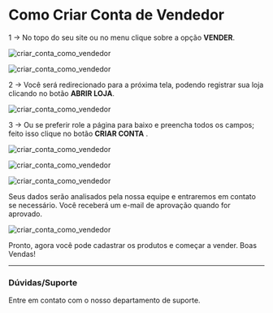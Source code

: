 # Como Criar Conta de Vendedor

1 -> No topo do seu site ou no menu clique sobre  a opção **VENDER**.

![criar_conta_como_vendedor](https://github.com/Oficina-do-Dev/Tutoriais/blob/main/Magento_2/049-%20Criar%20conta%20como%20Vendedor%20Webkul/images/image1.png)

![criar_conta_como_vendedor](https://github.com/Oficina-do-Dev/Tutoriais/blob/main/Magento_2/049-%20Criar%20conta%20como%20Vendedor%20Webkul/images/image2.png)

2 -> Você será redirecionado para a próxima tela, podendo registrar sua loja clicando no botão **ABRIR LOJA**.

![criar_conta_como_vendedor](https://github.com/Oficina-do-Dev/Tutoriais/blob/main/Magento_2/049-%20Criar%20conta%20como%20Vendedor%20Webkul/images/image3.png)

3 -> Ou se preferir role a página para baixo e preencha todos os campos; feito isso clique no botão **CRIAR CONTA** .

![criar_conta_como_vendedor](https://github.com/Oficina-do-Dev/Tutoriais/blob/main/Magento_2/049-%20Criar%20conta%20como%20Vendedor%20Webkul/images/image4.png)

![criar_conta_como_vendedor](https://github.com/Oficina-do-Dev/Tutoriais/blob/main/Magento_2/049-%20Criar%20conta%20como%20Vendedor%20Webkul/images/image5.png)

![criar_conta_como_vendedor](https://github.com/Oficina-do-Dev/Tutoriais/blob/main/Magento_2/049-%20Criar%20conta%20como%20Vendedor%20Webkul/images/image6.png)

Seus dados serão analisados pela nossa equipe e entraremos em contato se necessário.
Você receberá um e-mail de aprovação quando for aprovado.

![criar_conta_como_vendedor](https://github.com/Oficina-do-Dev/Tutoriais/blob/main/Magento_2/049-%20Criar%20conta%20como%20Vendedor%20Webkul/images/image7.png)

Pronto, agora você pode cadastrar os produtos e começar a vender. Boas Vendas!

<hr>

### Dúvidas/Suporte
Entre em contato com o nosso departamento de suporte.
